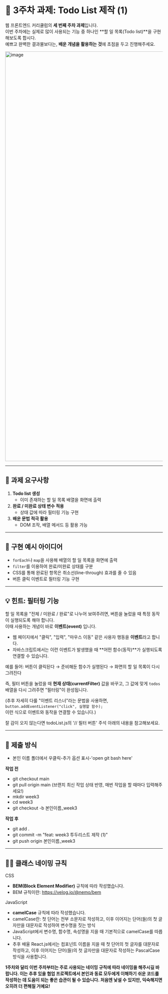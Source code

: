 # 📝 3주차 과제: Todo List 제작 (1)

웹 프론트엔드 커리큘럼의 **세 번째 주차 과제**입니다.  
이번 주차에는 실제로 많이 사용되는 기능 중 하나인 **할 일 목록(Todo list)**을 구현해보도록 합시다.  
예쁘고 완벽한 결과물보다는, **배운 개념을 활용하는 것**에 초점을 두고 진행해주세요.

<img width="1638" height="1304" alt="image" src="https://github.com/user-attachments/assets/480bfecb-7000-4e61-9451-490114c6f842" />

---

## 📌 과제 요구사항

1. **Todo list 생성**
   - 이미 존재하는 할 일 목록 배열을 화면에 출력
2. **완료 / 미완료 상태 변수 적용**
   - 상태 값에 따라 필터링 기능 구현
3. **배운 문법 적극 활용**
   - DOM 조작, 배열 메서드 등 활용 가능

---

## 🎨 구현 예시 아이디어

- `forEach`나 `map`을 사용해 배열의 할 일 목록을 화면에 출력
- `filter`를 이용하여 완료/미완료 상태를 구분
- CSS를 통해 완료된 항목은 취소선(line-through) 효과를 줄 수 있음
- 버튼 클릭 이벤트로 필터링 기능 구현

---

## 💡 힌트: 필터링 기능

할 일 목록을 "전체 / 미완료 / 완료"로 나누어 보여주려면, 버튼을 눌렀을 때 특정 동작이 실행되도록 해야 합니다.  
이때 사용하는 개념이 바로 **이벤트(event)** 입니다.

- 웹 페이지에서 "클릭", "입력", "마우스 이동" 같은 사용자 행동을 **이벤트**라고 합니다.  
- 자바스크립트에서는 이런 이벤트가 발생했을 때 **어떤 함수(동작)**가 실행되도록 연결할 수 있습니다.  

예를 들어: 버튼이 클릭된다 → 준비해둔 함수가 실행된다 → 화면의 할 일 목록이 다시 그려진다

즉, 필터 버튼을 눌렀을 때 **현재 상태(currentFilter)** 값을 바꾸고, 그 값에 맞게 `todos` 배열을 다시 그려주면 "필터링"이 완성됩니다.

(추후 자세히 다룰 "이벤트 리스너"라는 문법을 사용하면,  
`button.addEventListener("click", 실행할 함수);`  
이런 식으로 이벤트와 동작을 연결할 수 있습니다.)

잘 감이 오지 않는다면 todoList.js의 '// 필터 버튼' 주석 아래의 내용을 참고해보세요.

---

## 📂 제출 방식

- 본인 이름 폴더에서 우클릭-추가 옵션 표시-'open git bash here'

**작업 전**
- git checkout main
- git pull origin main (브랜치 최신 작업 상태 반영, 매번 작업을 할 때마다 입력해주세요!)
- mkdir week3
- cd week3
- git checkout -b 본인이름_week3

**작업 후**

- git add .
- git commit -m "feat: week3 투두리스트 제작 (1)"
- git push origin 본인이름_week3

---

## 🧑‍💻 클래스 네이밍 규칙

CSS
- **BEM(Block Element Modifier)** 규칙에 따라 작성했습니다.
- BEM 규칙이란: https://velog.io/@nemo/bem

JavaScript
- **camelCase** 규칙에 따라 작성했습니다.
- camelCase란: 첫 단어는 전부 소문자로 작성하고, 이후 이어지는 단어(들)의 첫 글자만을 대문자로 작성하여 변수명을 짓는 방식
- JavaScript에서 변수명, 함수명, 속성명을 지을 때 기본적으로 camelCase를 따릅니다.
- 추후 배울 React.js에서는 컴포넌트 이름을 지을 때 첫 단어의 첫 글자를 대문자로 작성하고, 이후 이어지는 단어(들)의 첫 글자만을 대문자로 작성하는 PascalCase 방식을 사용합니다.

**1주차와 달리 이번 주차부터는 주로 사용되는 네이밍 규칙에 따라 네이밍을 해주시길 바랍니다. 이는 추후 있을 협업 프로젝트에서 본인과 동료 모두에게 이해하기 쉬운 코드를 작성하는 데 도움이 되는 좋은 습관이 될 수 있습니다. 처음엔 낯설 수 있지만, 익숙해지면 오히려 더 편해질 거예요!**
